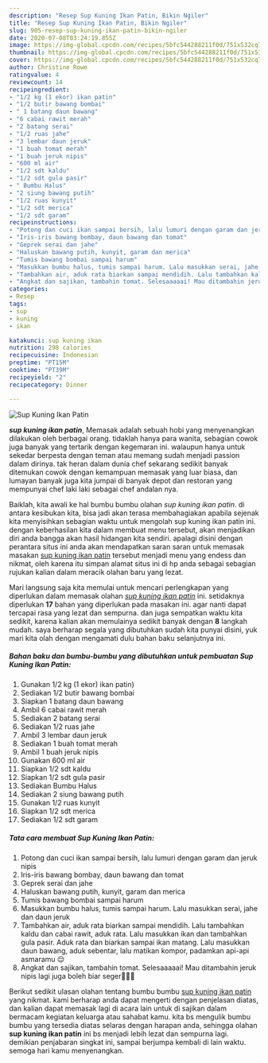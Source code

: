 ```yaml
---
description: "Resep Sup Kuning Ikan Patin, Bikin Ngiler"
title: "Resep Sup Kuning Ikan Patin, Bikin Ngiler"
slug: 905-resep-sup-kuning-ikan-patin-bikin-ngiler
date: 2020-07-08T03:24:19.855Z
image: https://img-global.cpcdn.com/recipes/5bfc544288211f0d/751x532cq70/sup-kuning-ikan-patin-foto-resep-utama.jpg
thumbnail: https://img-global.cpcdn.com/recipes/5bfc544288211f0d/751x532cq70/sup-kuning-ikan-patin-foto-resep-utama.jpg
cover: https://img-global.cpcdn.com/recipes/5bfc544288211f0d/751x532cq70/sup-kuning-ikan-patin-foto-resep-utama.jpg
author: Christine Rowe
ratingvalue: 4
reviewcount: 14
recipeingredient:
- "1/2 kg (1 ekor) ikan patin"
- "1/2 butir bawang bombai"
- " 1 batang daun bawang"
- "6 cabai rawit merah"
- "2 batang serai"
- "1/2 ruas jahe"
- "3 lembar daun jeruk"
- "1 buah tomat merah"
- "1 buah jeruk nipis"
- "600 ml air"
- "1/2 sdt kaldu"
- "1/2 sdt gula pasir"
- " Bumbu Halus"
- "2 siung bawang putih"
- "1/2 ruas kunyit"
- "1/2 sdt merica"
- "1/2 sdt garam"
recipeinstructions:
- "Potong dan cuci ikan sampai bersih, lalu lumuri dengan garam dan jeruk nipis"
- "Iris-iris bawang bombay, daun bawang dan tomat"
- "Geprek serai dan jahe"
- "Haluskan bawang putih, kunyit, garam dan merica"
- "Tumis bawang bombai sampai harum"
- "Masukkan bumbu halus, tumis sampai harum. Lalu masukkan serai, jahe dan daun jeruk"
- "Tambahkan air, aduk rata biarkan sampai mendidih. Lalu tambahkan kaldu dan cabai rawit, aduk rata. Lalu masukkan ikan dan tambahkan gula pasir. Aduk rata dan biarkan sampai ikan matang. Lalu masukkan daun bawang, aduk sebentar, lalu matikan kompor, padamkan api-api asmaramu 😌"
- "Angkat dan sajikan, tambahin tomat. Selesaaaaai! Mau ditambahin jeruk nipis lagi juga boleh biar seger👌🏻✨"
categories:
- Resep
tags:
- sup
- kuning
- ikan

katakunci: sup kuning ikan 
nutrition: 298 calories
recipecuisine: Indonesian
preptime: "PT15M"
cooktime: "PT39M"
recipeyield: "2"
recipecategory: Dinner

---
```



![Sup Kuning Ikan Patin](https://img-global.cpcdn.com/recipes/5bfc544288211f0d/751x532cq70/sup-kuning-ikan-patin-foto-resep-utama.jpg)

<b><i>sup kuning ikan patin</i></b>, Memasak adalah sebuah hobi yang menyenangkan dilakukan oleh berbagai orang. tidaklah hanya para wanita, sebagian cowok juga banyak yang tertarik dengan kegemaran ini. walaupun hanya untuk sekedar berpesta dengan teman atau memang sudah menjadi passion dalam dirinya. tak heran dalam dunia chef sekarang sedikit banyak ditemukan cowok dengan kemampuan memasak yang luar biasa, dan lumayan banyak juga kita jumpai di banyak depot dan restoran yang mempunyai chef laki laki sebagai chef andalan nya.



Baiklah, kita awali ke hal bumbu bumbu olahan <i>sup kuning ikan patin</i>. di antara kesibukan kita, bisa jadi akan terasa membahagiakan apabila sejenak kita menyisihkan sebagian waktu untuk mengolah sup kuning ikan patin ini. dengan keberhasilan kita dalam membuat menu tersebut, akan menjadikan diri anda bangga akan hasil hidangan kita sendiri. apalagi disini dengan perantara situs ini anda akan mendapatkan saran saran untuk memasak masakan <u>sup kuning ikan patin</u> tersebut menjadi menu yang endess dan nikmat, oleh karena itu simpan alamat situs ini di hp anda sebagai sebagian rujukan kalian dalam meracik olahan baru yang lezat.


Mari langsung saja kita memulai untuk mencari perlengkapan yang diperlukan dalam memasak olahan <u><i>sup kuning ikan patin</i></u> ini. setidaknya diperlukan <b>17</b> bahan yang diperlukan pada masakan ini. agar nanti dapat tercapai rasa yang lezat dan sempurna. dan juga sempatkan waktu kita sedikit, karena kalian akan memulainya sedikit banyak dengan <b>8</b> langkah mudah. saya berharap segala yang dibutuhkan sudah kita punyai disini, yuk mari kita olah dengan mengamati dulu bahan baku selanjutnya ini.

<!--inarticleads1-->

##### Bahan baku dan bumbu-bumbu yang dibutuhkan untuk pembuatan Sup Kuning Ikan Patin:

1. Gunakan 1/2 kg (1 ekor) ikan patin)
1. Sediakan 1/2 butir bawang bombai
1. Siapkan  1 batang daun bawang
1. Ambil 6 cabai rawit merah
1. Sediakan 2 batang serai
1. Sediakan 1/2 ruas jahe
1. Ambil 3 lembar daun jeruk
1. Sediakan 1 buah tomat merah
1. Ambil 1 buah jeruk nipis
1. Gunakan 600 ml air
1. Siapkan 1/2 sdt kaldu
1. Siapkan 1/2 sdt gula pasir
1. Sediakan  Bumbu Halus
1. Sediakan 2 siung bawang putih
1. Gunakan 1/2 ruas kunyit
1. Siapkan 1/2 sdt merica
1. Sediakan 1/2 sdt garam




<!--inarticleads2-->

##### Tata cara membuat Sup Kuning Ikan Patin:

1. Potong dan cuci ikan sampai bersih, lalu lumuri dengan garam dan jeruk nipis
1. Iris-iris bawang bombay, daun bawang dan tomat
1. Geprek serai dan jahe
1. Haluskan bawang putih, kunyit, garam dan merica
1. Tumis bawang bombai sampai harum
1. Masukkan bumbu halus, tumis sampai harum. Lalu masukkan serai, jahe dan daun jeruk
1. Tambahkan air, aduk rata biarkan sampai mendidih. Lalu tambahkan kaldu dan cabai rawit, aduk rata. Lalu masukkan ikan dan tambahkan gula pasir. Aduk rata dan biarkan sampai ikan matang. Lalu masukkan daun bawang, aduk sebentar, lalu matikan kompor, padamkan api-api asmaramu 😌
1. Angkat dan sajikan, tambahin tomat. Selesaaaaai! Mau ditambahin jeruk nipis lagi juga boleh biar seger👌🏻✨




Berikut sedikit ulasan olahan tentang bumbu bumbu <u>sup kuning ikan patin</u> yang nikmat. kami berharap anda dapat mengerti dengan penjelasan diatas, dan kalian dapat memasak lagi di acara lain untuk di sajikan dalam bermacam kegiatan keluarga atau sahabat kamu. kita bs mengulik bumbu bumbu yang tersedia diatas selaras dengan harapan anda, sehingga olahan <b>sup kuning ikan patin</b> ini bs menjadi lebih lezat dan sempurna lagi. demikian penjabaran singkat ini, sampai berjumpa kembali di lain waktu. semoga hari kamu menyenangkan.
